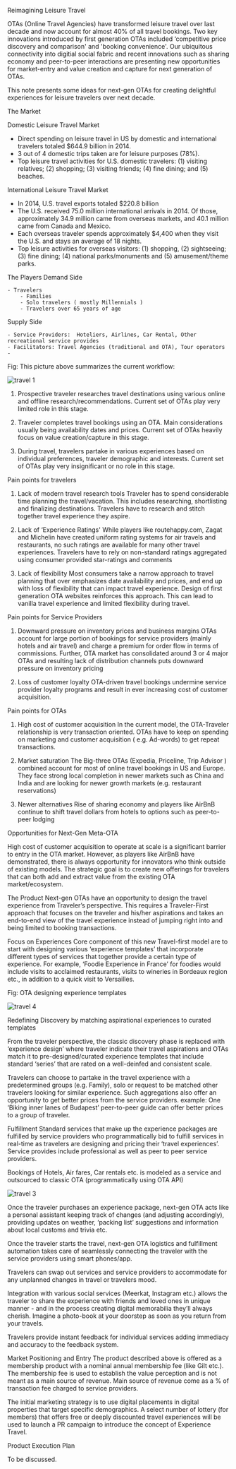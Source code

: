 Reimagining Leisure Travel 

OTAs (Online Travel Agencies) have transformed leisure travel over last decade and now account for almost 40% of all travel bookings. Two key innovations introduced by first generation OTAs included ‘competitive price discovery and comparison' and 'booking convenience'. Our ubiquitous connectivity into digitial social fabric and recent innovations such as sharing economy and  peer-to-peer interactions are  presenting new opportunities for market-entry and value creation and capture  for next generation of OTAs.

This note presents some ideas for next-gen OTAs for creating delightful experiences for leisure travelers over next decade.

The Market

Domestic Leisure Travel Market

- Direct spending on leisure travel in US by domestic and international travelers totaled $644.9 billion in 2014.
- 3 out of 4 domestic trips taken are for leisure purposes (78%).
- Top leisure travel activities for U.S. domestic travelers: (1) visiting relatives; (2) shopping; (3) visiting friends; (4) fine dining; and (5) beaches.

International Leisure Travel Market

- In 2014, U.S. travel exports totaled $220.8 billion
- The U.S. received 75.0 million international arrivals in 2014. Of those, approximately 34.9 million came from overseas markets, and 40.1 million came from Canada and Mexico.
- Each overseas traveler spends approximately $4,400 when they visit the U.S. and stays an average of 18 nights.
- Top leisure activities for overseas visitors: (1) shopping, (2) sightseeing; (3) fine dining; (4) national parks/monuments and (5) amusement/theme parks.

The Players
Demand Side

    - Travelers
        - Families
        - Solo travelers ( mostly Millennials )
        - Travelers over 65 years of age

Supply Side

    - Service Providers:  Hoteliers, Airlines, Car Rental, Other recreational service provides
    - Facilitators: Travel Agencies (traditional and OTA), Tour operators
    -

Fig: This picture above summarizes the current workflow:

![travel 1](https://cloud.githubusercontent.com/assets/9044334/13304067/a6176e0a-db07-11e5-8a7e-070c5b7df8a3.png)



1. Prospective traveler researches travel destinations using various online and offline research/recommendations. Current set of OTAs play very limited role in this stage.

2. Traveler completes travel bookings using an OTA. Main considerations usually being availability dates and prices. Current set of OTAs heavily focus on value creation/capture in this stage.

3. During travel, travelers partake in various experiences based on individual preferences, traveler demographic and interests. Current set of OTAs play very insignificant  or no role in this stage.

Pain points for travelers
1. Lack of modern travel research tools
Traveler has to spend considerable time planning the travel/vacation. This includes        researching, shortlisting and finalizing destinations. Travelers have to research and stitch together travel experience they aspire.

2. Lack of ‘Experience Ratings'
While players like routehappy.com, Zagat and Michelin have created uniform rating systems for air travels and restaurants, no such ratings are available for many other travel experiences. Travelers have to rely on non-standard ratings aggregated using consumer provided star-ratings and comments

3. Lack of flexibility
Most consumers take a narrow approach to travel planning that over emphasizes date availability and prices, and end up with loss of flexibility that can impact travel experience. Design of first generation OTA websites reinforces this approach. This can lead to vanilla travel experience and limited flexibility during travel.

Pain points for Service Providers

1. Downward pressure on inventory prices and business margins
OTAs account for large portion of bookings for service providers (mainly hotels and air travel) and charge a premium for order flow in terms of commissions. Further, OTA market has consolidated around 3 or 4 major OTAs and resulting lack of distribution channels puts downward pressure on inventory pricing

2. Loss of customer loyalty
OTA-driven travel bookings undermine service provider loyalty programs and result in ever increasing cost of customer acquisition.

  Pain points for OTAs
1. High cost of customer acquisition
In the current model, the OTA-Traveler relationship is very transaction oriented. OTAs have to keep on spending on marketing and customer acquisition ( e.g. Ad-words) to get repeat transactions.

2. Market saturation
The Big-three OTAs (Expedia, Priceline, Trip Advisor ) combined account for most of online travel bookings in US and Europe. They face strong local completion in newer markets such as China and India and are looking for newer growth markets (e.g. restaurant reservations)

3. Newer alternatives
Rise of sharing economy and players like AirBnB continue to shift travel dollars from hotels to options such as peer-to-peer lodging

Opportunities for Next-Gen Meta-OTA

High cost of customer acquisition to operate at scale is a significant barrier to entry in the OTA market. However, as players like AirBnB have demonstrated, there is always opportunity for innovators who think outside of existing models. The strategic goal is to create new offerings for travelers that can both add and extract value from the existing OTA market/ecosystem.

The Product
Next-gen OTAs have an opportunity to design the travel experience from Traveler’s perspective. This requires a Traveler-First approach that focuses on the traveler and his/her aspirations and takes an end-to-end view of the travel experience instead of jumping right into and being limited to booking transactions.

Focus on Experiences
Core component of this new Travel-first model are to start with designing various ‘experience templates’ that incorporate different types of services that together provide a certain type of experience.  For example, ‘Foodie Experience in France’ for foodies would include visits to acclaimed restaurants, visits to wineries in Bordeaux region etc., in addition to a quick visit to Versailles.

Fig: OTA designing experience templates


![travel 4](https://cloud.githubusercontent.com/assets/9044334/13304026/711619fe-db07-11e5-9842-aeeb07284e50.png)




Redefining Discovery by matching aspirational experiences to curated templates


From the traveler perspective, the classic discovery phase is replaced with ‘experience design’ where traveler indicate their travel aspirations and OTAs match it to pre-designed/curated experience templates that include standard ‘series’ that are rated on a well-deinfed and consistent scale.

Travelers can choose to partake in the travel experience with a predetermined groups (e.g. Family), solo or request to be matched other travelers looking for similar experience. Such aggregations also offer an opportunity to get better prices from the service providers. example: One ‘Biking inner lanes of Budapest’ peer-to-peer guide can offer better prices to a group of traveler.

Fulfillment
Standard services that make up the experience packages are fulfilled by service providers who programmatically bid to fulfill services in real-time as travelers are designing and pricing their ‘travel experiences’. Service provides include professional as well as peer to peer service providers.

Bookings of Hotels, Air fares, Car rentals etc. is modeled as a service and  outsourced to classic OTA  (programmatically using OTA API)



![travel 3](https://cloud.githubusercontent.com/assets/9044334/13304043/88135e3c-db07-11e5-9062-114c93401035.png)

Once the traveler purchases an experience package, next-gen OTA acts like a personal assistant keeping track of changes (and adjusting accordingly), providing updates on weather,  ‘packing list’ suggestions and information about local customs and trivia etc.

Once the traveler starts the travel, next-gen OTA logistics and fulfillment automation takes care of seamlessly connecting the traveler with the service providers using smart phones/app.

Travelers can swap out services and service providers to accommodate for any unplanned changes in travel or travelers mood.

Integration with various social services (Meerkat, Instagram etc.) allows the traveler to share the experience with friends and loved ones in unique manner - and in the process creating digital memorabilia they’ll always cherish. Imagine a photo-book at your doorstep as soon as you return from your travels.

Travelers provide instant feedback for individual services adding immediacy and accuracy to the feedback system.

Market Positioning and Entry
The product described above is offered as a membership product with a nominal annual membership fee  (like Gilt etc.). The membership fee is used to establish the value perception and is not meant as a main source of revenue. Main source of revenue come as a % of transaction fee charged to service providers.

The initial marketing strategy is to use digital placements in digital properties that target specific demographics. A select number of lottery (for members) that offers free or deeply discounted travel experiences will be used to launch a PR campaign to introduce the concept of Experience Travel.

Product Execution Plan

To be discussed.
